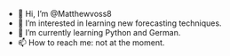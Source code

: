 - 👋 Hi, I’m @Matthewvoss8
- 👀 I’m interested in learning new forecasting techniques.
- 🌱 I’m currently learning Python and German.
- 📫 How to reach me: not at the moment. 

<!---
Matthewvoss8/Matthewvoss8 is a ✨ special ✨ repository because its `README.md` (this file) appears on your GitHub profile.
You can click the Preview link to take a look at your changes.
--->
